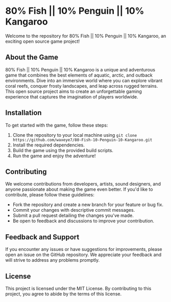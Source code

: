 # 80% Fish || 10% Penguin || 10% Kangaroo

Welcome to the repository for 80% Fish || 10% Penguin || 10% Kangaroo, an exciting open source game project!

## About the Game
80% Fish || 10% Penguin || 10% Kangaroo is a unique and adventurous game that combines the best elements of aquatic, arctic, and outback environments. Dive into an immersive world where you can explore vibrant coral reefs, conquer frosty landscapes, and leap across rugged terrains. This open source project aims to create an unforgettable gaming experience that captures the imagination of players worldwide.

## Installation
To get started with the game, follow these steps:
1. Clone the repository to your local machine using `git clone https://github.com/waxeye7/80-Fish-10-Penguin-10-Kangaroo.git`
2. Install the required dependencies.
3. Build the game using the provided build scripts.
4. Run the game and enjoy the adventure!

## Contributing
We welcome contributions from developers, artists, sound designers, and anyone passionate about making the game even better. If you'd like to contribute, please follow these guidelines:
- Fork the repository and create a new branch for your feature or bug fix.
- Commit your changes with descriptive commit messages.
- Submit a pull request detailing the changes you've made.
- Be open to feedback and discussions to improve your contribution.

## Feedback and Support
If you encounter any issues or have suggestions for improvements, please open an issue on the GitHub repository. We appreciate your feedback and will strive to address any problems promptly.

## License
This project is licensed under the MIT License. By contributing to this project, you agree to abide by the terms of this license.

